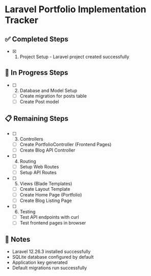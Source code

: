 # Laravel Portfolio Implementation Tracker

## ✅ Completed Steps
- [x] 1. Project Setup - Laravel project created successfully

## 🔄 In Progress Steps
- [ ] 2. Database and Model Setup
  - [ ] Create migration for posts table
  - [ ] Create Post model

## 📋 Remaining Steps
- [ ] 3. Controllers
  - [ ] Create PortfolioController (Frontend Pages)
  - [ ] Create Blog API Controller
- [ ] 4. Routing
  - [ ] Setup Web Routes
  - [ ] Setup API Routes
- [ ] 5. Views (Blade Templates)
  - [ ] Create Layout Template
  - [ ] Create Home Page (Portfolio)
  - [ ] Create Blog Listing Page
- [ ] 6. Testing
  - [ ] Test API endpoints with curl
  - [ ] Test frontend pages in browser

## 📝 Notes
- Laravel 12.26.3 installed successfully
- SQLite database configured by default
- Application key generated
- Default migrations run successfully
